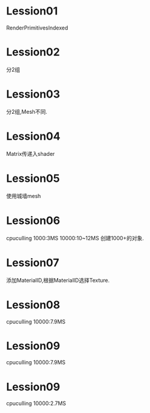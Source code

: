 # Lession01



RenderPrimitivesIndexed

# Lession02

分2组



# Lession03

分2组,Mesh不同.



# Lession04

Matrix传递入shader



# Lession05


使用城墙mesh


# Lession06
cpuculling
1000:3MS
10000:10~12MS
创建1000+的对象.



# Lession07
添加MaterialID,根据MaterialID选择Texture.


# Lession08
cpuculling
10000:7.9MS



# Lession09
cpuculling
10000:7.9MS


# Lession09
cpuculling
10000:2.7MS